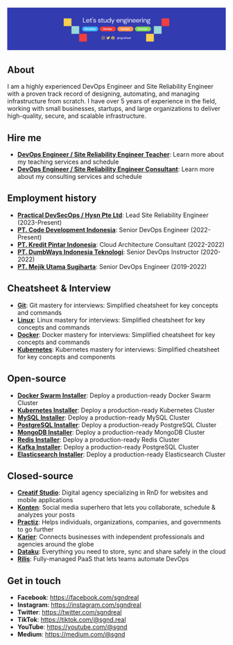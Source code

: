 ![Picture](github.png)

## About

I am a highly experienced DevOps Engineer and Site Reliability Engineer with a proven track record of designing, automating, and managing infrastructure from scratch. I have over 5 years of experience in the field, working with small businesses, startups, and large organizations to deliver high-quality, secure, and scalable infrastructure.

## Hire me

- [**DevOps Engineer / Site Reliability Engineer Teacher**](TEACH.md): Learn more about my teaching services and schedule
- [**DevOps Engineer / Site Reliability Engineer Consultant**](CONSULTANT.md): Learn more about my consulting services and schedule

## Employment history
- [**Practical DevSecOps / Hysn Pte Ltd**](https://practical-devsecops.com): Lead Site Reliability Engineer (2023-Present)
- [**PT. Code Development Indonesia**](https://code.id): Senior DevOps Engineer (2022-Present)
- [**PT. Kredit Pintar Indonesia**](https://kreditpintar.com): Cloud Architecture Consultant (2022-2022)
- [**PT. DumbWays Indonesia Teknologi**](https://dumbways.id): Senior DevOps Instructor (2020-2022)
- [**PT. Mejik Utama Sugiharta**](https://mejik.id): Senior DevOps Engineer (2019-2022)

## Cheatsheet & Interview

- [**Git**](https://github.com/sgnd/git-course): Git mastery for interviews: Simplified cheatsheet for key concepts and commands
- [**Linux**](https://github.com/sgnd/linux-course): Linux mastery for interviews: Simplified cheatsheet for key concepts and commands
- [**Docker**](https://github.com/sgnd/docker-course): Docker mastery for interviews: Simplified cheatsheet for key concepts and commands
- [**Kubernetes**](https://github.com/sgnd/kubernetes-course): Kubernetes mastery for interviews: Simplified cheatsheet for key concepts and components

## Open-source

- [**Docker Swarm Installer**](https://github.com/sgnd/dockerswarm-installer): Deploy a production-ready Docker Swarm Cluster  
- [**Kubernetes Installer**](https://github.com/sgnd/kubernetes-installer): Deploy a production-ready Kubernetes Cluster  
- [**MySQL Installer**](https://github.com/sgnd/mysql-installer): Deploy a production-ready MySQL Cluster  
- [**PostgreSQL Installer**](https://github.com/sgnd/postgresql-installer): Deploy a production-ready PostgreSQL Cluster  
- [**MongoDB Installer**](https://github.com/sgnd/mongodb-installer): Deploy a production-ready MongoDB Cluster  
- [**Redis Installer**](https://github.com/sgnd/redis-installer): Deploy a production-ready Redis Cluster  
- [**Kafka Installer**](https://github.com/sgnd/kubernetes-installer): Deploy a production-ready PostgreSQL Cluster  
- [**Elasticsearch Installer**](https://github.com/sgnd/elasticsearch-installer): Deploy a production-ready Elasticsearch Cluster  

## Closed-source

- [**Creatif Studio**](https://creatif.studio): Digital agency specializing in RnD for websites and mobile applications
- [**Konten**](https://konten.app): Social media superhero that lets you collaborate, schedule & analyzes your posts 
- [**Practiz**](https://practiz.app): Helps individuals, organizations, companies, and governments to go further
- [**Karier**](https://karier.app): Connects businesses with independent professionals and agencies around the globe 
- [**Dataku**](https://dataku.app): Everything you need to store, sync and share safely in the cloud
- [**Rilis**](https://rilis.app): Fully-managed PaaS that lets teams automate DevOps 

## Get in touch

- **Facebook**: <https://facebook.com/sgndreal>
- **Instagram**: <https://instagram.com/sgndreal>
- **Twitter**: <https://twitter.com/sgndreal>
- **TikTok**: <https://tiktok.com/@sgnd.real>
- **YouTube**: <https://youtube.com/@sgnd>
- **Medium**: <https://medium.com/@sgnd>

